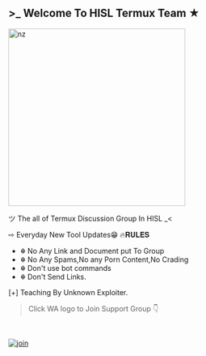 

## >_ Welcome To HISL Termux Team ★

<img src="https://telegra.ph/file/d5218dcee364937138044.jpg" alt="nz" width="350"/>
</p>


ツ The all of Termux Discussion Group In HISL _<

⇨ Everyday New Tool Updates😁
🔥𝐑𝐔𝐋𝐄𝐒

- ☬ No Any Link and Document put To Group
- ☬ No Any Spams,No any Porn Content,No Crading
- ☬ Don't use bot commands
- ☬ Don't Send Links.

[+] Teaching By Unknown Exploiter.


> Click WA logo to Join Support Group 👇
<br>

  [![join](https://github.com/Alien-alfa/PublicBot/blob/main/wlogo.svg.png)](https://chat.whatsapp.com/Bieu0UkkKRw3qTZISj8BkM)

  <div align="center">
